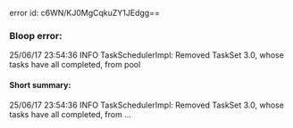 error id: c6WN/KJ0MgCqkuZY1JEdgg==
### Bloop error:

25/06/17 23:54:36 INFO TaskSchedulerImpl: Removed TaskSet 3.0, whose tasks have all completed, from pool
#### Short summary: 

25/06/17 23:54:36 INFO TaskSchedulerImpl: Removed TaskSet 3.0, whose tasks have all completed, from ...